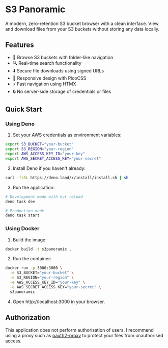 # S3 Panoramic

A modern, zero-retention S3 bucket browser with a clean interface. View and download files from your S3 buckets without storing any data locally.

## Features

- 📁 Browse S3 buckets with folder-like navigation
- 🔍 Real-time search functionality
- ⬇️ Secure file downloads using signed URLs
- 📱 Responsive design with PicoCSS
- ⚡ Fast navigation using HTMX
- 🔒 No server-side storage of credentials or files

## Quick Start

### Using Deno

1. Set your AWS credentials as environment variables:

```bash
export S3_BUCKET="your-bucket"
export S3_REGION="your-region"
export AWS_ACCESS_KEY_ID="your-key"
export AWS_SECRET_ACCESS_KEY="your-secret"
```

2. Install Deno if you haven't already:
```bash
curl -fsSL https://deno.land/x/install/install.sh | sh
```

3. Run the application:
```bash
# Development mode with hot reload
deno task dev

# Production mode
deno task start
```

### Using Docker

1. Build the image:
```bash
docker build -t s3panoramic .
```

2. Run the container:
```bash
docker run -p 3000:3000 \
  -e S3_BUCKET="your-bucket" \
  -e S3_REGION="your-region" \
  -e AWS_ACCESS_KEY_ID="your-key" \
  -e AWS_SECRET_ACCESS_KEY="your-secret" \
  s3panoramic
```

4. Open http://localhost:3000 in your browser.

## Authorization

This application does not perform authorisation of users. I recommend using a proxy such as [oauth2-proxy](https://github.com/oauth2-proxy/oauth2-proxy) to protect your files from unauthorised access.
